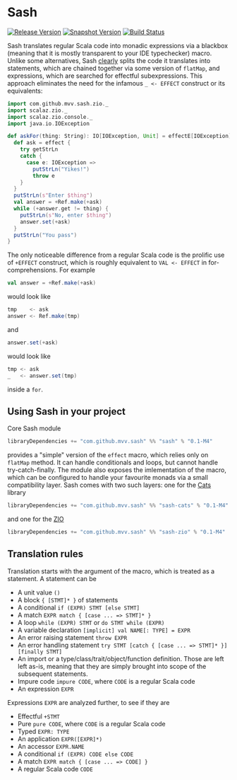 # Sash
[![Release Version](https://img.shields.io/nexus/r/https/oss.sonatype.org/com.github.mvv.sash/sash_2.12.svg)](https://oss.sonatype.org/content/repositories/releases/com/github/mvv/sash)
[![Snapshot Version](https://img.shields.io/nexus/s/https/oss.sonatype.org/com.github.mvv.sash/sash_2.12.svg)](https://oss.sonatype.org/content/repositories/snapshots/com/github/mvv/sash)
[![Build Status](https://travis-ci.com/mvv/sash.svg?branch=master)](https://travis-ci.com/mvv/sash)

Sash translates regular Scala code into monadic expressions via a blackbox (meaning that it is mostly transparent to
your IDE typechecker) macro. Unlike some alternatives, Sash [clearly](#translation-rules) splits the code it translates
into statements, which are chained together via some version of `flatMap`, and expressions, which are searched for
effectful subexpressions. This approach eliminates the need for the infamous `_ <- EFFECT` construct or its
equivalents:

```scala
import com.github.mvv.sash.zio._
import scalaz.zio._
import scalaz.zio.console._
import java.io.IOException

def askFor(thing: String): IO[IOException, Unit] = effectE[IOException] {
  def ask = effect {
    try getStrLn
    catch {
      case e: IOException =>
        putStrLn("Yikes!")
        throw e
    }
  }
  putStrLn(s"Enter $thing")
  val answer = +Ref.make(+ask)
  while (+answer.get != thing) {
    putStrLn(s"No, enter $thing")
    answer.set(+ask)
  }
  putStrLn("You pass")
}
```

The only noticeable difference from a regular Scala code is the prolific use of `+EFFECT` construct, which is roughly
equivalent to `VAL <- EFFECT` in for-comprehensions. For example

```scala
val answer = +Ref.make(+ask)
```

would look like

```scala
tmp    <- ask
answer <- Ref.make(tmp)
```
and

```scala
answer.set(+ask)
```

would look like

```scala
tmp <- ask
_   <- answer.set(tmp)
```

inside a `for`.

## Using Sash in your project

Core Sash module

```scala
libraryDependencies += "com.github.mvv.sash" %% "sash" % "0.1-M4"
```

provides a "simple" version of the `effect` macro, which relies only on `flatMap` method. It can handle conditionals
and loops, but cannot handle try-catch-finally. The module also exposes the imlementation of the macro, which can be
configured to handle your favourite monads via a small compatibility layer. Sash comes with two such layers: one for
the [Cats](https://typelevel.org/cats) library

```scala
libraryDependencies += "com.github.mvv.sash" %% "sash-cats" % "0.1-M4"
```

and one for the [ZIO](https://github.com/scalaz/scalaz-zio)

```scala
libraryDependencies += "com.github.mvv.sash" %% "sash-zio" % "0.1-M4"
```

## Translation rules

Translation starts with the argument of the macro, which is treated as a statement. A statement can be

  * A unit value `()`
  * A block `{ [STMT]* }` of statements
  * A conditional `if (EXPR) STMT [else STMT]`
  * A match `EXPR match { [case ... => STMT]* }`
  * A loop `while (EXPR) STMT` or `do STMT while (EXPR)`
  * A variable declaration `[implicit] val NAME[: TYPE] = EXPR`
  * An error raising statement `throw EXPR`
  * An error handling statement `try STMT [catch { [case ... => STMT]* }] [finally STMT]`
  * An import or a type/class/trait/object/function definition. Those are left left as-is, meaning that they are
    simply brought into scope of the subsequent statements.
  * Impure code `impure CODE`, where `CODE` is a regular Scala code
  * An expression `EXPR`

Expressions `EXPR` are analyzed further, to see if they are

  * Effectful `+STMT`
  * Pure `pure CODE`, where `CODE` is a regular Scala code
  * Typed `EXPR: TYPE`
  * An application `EXPR([EXPR]*)`
  * An accessor `EXPR.NAME`
  * A conditional `if (EXPR) CODE else CODE`
  * A match `EXPR match { [case ... => CODE] }`
  * A regular Scala code `CODE`
